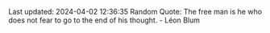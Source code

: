 Last updated: 2024-04-02 12:36:35
Random Quote: The free man is he who does not fear to go to the end of his thought. - Léon Blum